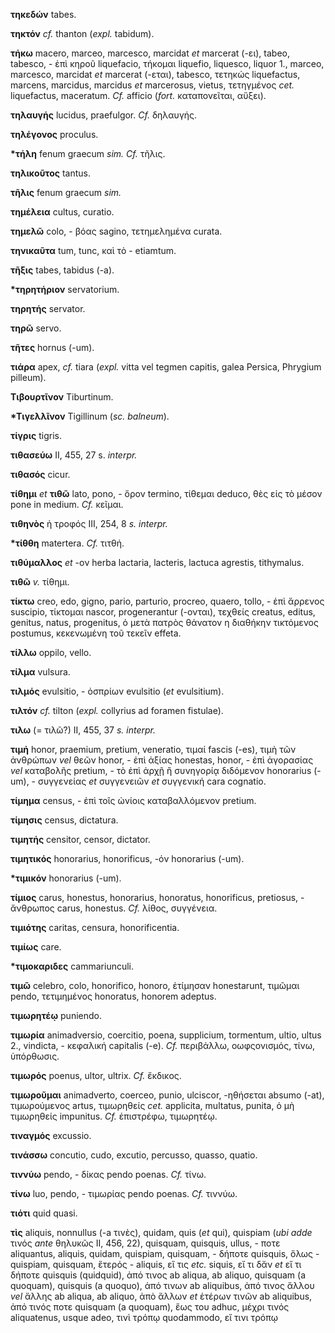 **τηκεδών** tabes.

**τηκτόν** *cf.* thanton (*expl.* tabidum).

**τήκω** macero, marceo, marcesco, marcidat *et* marcerat (-ει), tabeo,
tabesco, - ἐπὶ κηροῦ liquefacio, τήκομαι liquefio, liquesco, liquor 1.,
marceo, marcesco, marcidat *et* marcerat (-εται), tabesco, τετηκώς
liquefactus, marcens, marcidus, marcidus *et* marcerosus, vietus,
τετηγμένος *cet.* liquefactus, maceratum. *Cf.* afficio (*fort.*
καταπονεῖται, αὔξει).

**τηλαυγής** lucidus, praefulgor. *Cf.* δηλαυγής.

**τηλέγονος** proculus.

**\*τήλη** fenum graecum *sim. Cf.* τῆλις.

**τηλικοῦτος** tantus.

**τῆλις** fenum graecum *sim.*

**τημέλεια** cultus, curatio.

**τημελῶ** colo, - βόας sagino, τετημελημένα curata.

**τηνικαῦτα** tum, tunc, καὶ τὸ - etiamtum.

**τῆξις** tabes, tabidus (-a).

**\*τηρητήριον** servatorium.

**τηρητής** servator.

**τηρῶ** servo.

**τῆτες** hornus (-um).

**τιάρα** apex, *cf.* tiara (*expl.* vitta vel tegmen capitis, galea
Persica, Phrygium pilleum).

**Τιβουρτῖνον** Tiburtinum.

**\*Τιγελλῖνον** Tigillinum (*sc. balneum*).

**τίγρις** tigris.

**τιθασεύω** II, 455, 27 s. *interpr.*

**τιθασός** cicur.

**τίθημι** *et* **τιθῶ** lato, pono, - ὅρον termino, τίθεμαι deduco, θὲς
εἰς τὸ μέσον pone in medium. *Cf.* κεῖμαι.

**τιθηνὸς** ἡ τροφός III, 254, 8 *s.* *interpr.*

**\*τίθθη** matertera. *Cf.* τιτθή.

**τιθύμαλλος** *et* -ον herba lactaria, lacteris, lactuca agrestis,
tithymalus.

**τιθῶ** *v.* τίθημι.

**τίκτω** creo, edo, gigno, pario, parturio, procreo, quaero, tollo, -
ἐπὶ ἄρρενος suscipio, τίκτομαι nascor, progenerantur (-ονται), τεχθείς
creatus, editus, genitus, natus, progenitus, ὁ μετὰ πατρὸς θάνατον η
διαθήκην τικτόμενος postumus, κεκενωμένη τοῦ τεκεῖν effeta.

**τίλλω** oppilo, vello.

**τίλμα** vulsura.

**τιλμός** evulsitio, - ὀσπρίων evulsitio (*et* evulsitium).

**τιλτόν** *cf.* tilton (*expl.* collyrius ad foramen fistulae).

**τιλω** (= τιλῶ?) II, 455, 37 *s. interpr.*

**τιμή** honor, praemium, pretium, veneratio, τιμαί fascis (-es), τιμὴ
τῶν ἀνθρώπων *vel* θεῶν honor, - ἐπὶ ἀξίας honestas, honor, - ἐπὶ
ἀγορασίας *vel* καταβολῆς pretium, - τὸ ἐπὶ ἀρχῇ ἢ συνηγορίᾳ διδόμενον
honorarius (-um), - συγγενείας *et* συγγενειῶν *et* συγγενική cara
cognatio.

**τίμημα** census, - ἐπὶ τοῖς ὠνίοις καταβαλλόμενον pretium.

**τίμησις** census, dictatura.

**τιμητής** censitor, censor, dictator.

**τιμητικός** honorarius, honorificus, -όν honorarius (-um).

**\*τιμικόν** honorarius (-um).

**τίμιος** carus, honestus, honorarius, honoratus, honorificus,
pretiosus, - ἄνθρωπος carus, honestus. *Cf.* λίθος, συγγένεια.

**τιμιότης** caritas, censura, honorificentia.

**τιμίως** care.

**\*τιμοκαριδες** cammariunculi.

**τιμῶ** celebro, colo, honorifico, honoro, ἐτίμησαν honestarunt,
τιμῶμαι pendo, τετιμημένος honoratus, honorem adeptus.

**τιμωρητέῳ** puniendo.

**τιμωρία** animadversio, coercitio, poena, supplicium, tormentum,
ultio, ultus 2., vindicta, - κεφαλική capitalis (-e). *Cf.* περιβάλλω,
οωφςονισμός, τίνω, ὑπόρθωσις.

**τιμωρός** poenus, ultor, ultrix. *Cf.* ἔκδικος.

**τιμωροῦμαι** animadverto, coerceo, punio, ulciscor, -ηθήσεται absumo
(-at), τιμωρούμενος artus, τιμωρηθείς *cet.* applicita, multatus,
punita, ὁ μὴ τιμωρηθείς impunitus. *Cf.* ἐπιστρέφω, τιμωρητέῳ.

**τιναγμός** excussio.

**τινάσσω** concutio, cudo, excutio, percusso, quasso, quatio.

**τιννύω** pendo, - δίκας pendo poenas. *Cf.* τίνω.

**τίνω** luo, pendo, - τιμωρίας pendo poenas. *Cf.* τιννύω.

**τιότι** quid quasi.

**τὶς** aliquis, nonnullus (-a τινὲς), quidam, quis (*et* qui), quispiam
(*ubi adde* τινός *ante* θηλυκῶς II, 456, 22), quisquam, quisquis,
ullus, - ποτε aliquantus, aliquis, quidam, quispiam, quisquam, - δήποτε
quisquis, ὅλως - quispiam, quisquam, ἕτερός - aliquis, εἴ τις *etc.*
siquis, εἴ τι δἄν *et* εἴ τι δήποτε quisquis (quidquid), ἀπό τινος ab
aliqua, ab aliquo, quisquam (a quoquam), quisquis (a quoquo), ἀπό τινων
ab aliquibus, ἀπό τινος ἄλλου *vel* ἄλλης ab aliqua, ab aliquo, ἀπὸ
ἄλλων *et* ἑτέρων τινῶν ab aliquibus, ἀπό τινός ποτε quisquam (a
quoquam), ἕως του adhuc, μέχρι τινός aliquatenus, usque adeo, τινὶ τρόπῳ
quodammodo, εἴ τινι τρόπῳ
